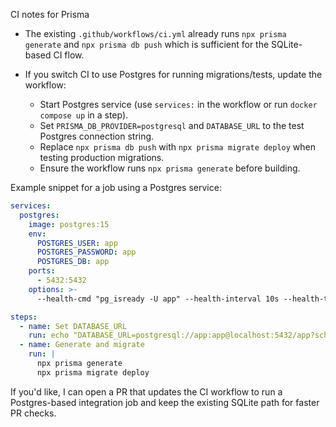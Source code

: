 CI notes for Prisma

- The existing `.github/workflows/ci.yml` already runs `npx prisma generate` and `npx prisma db push` which is sufficient for the SQLite-based CI flow.

- If you switch CI to use Postgres for running migrations/tests, update the workflow:
  - Start Postgres service (use `services:` in the workflow or run `docker compose up` in a step).
  - Set `PRISMA_DB_PROVIDER=postgresql` and `DATABASE_URL` to the test Postgres connection string.
  - Replace `npx prisma db push` with `npx prisma migrate deploy` when testing production migrations.
  - Ensure the workflow runs `npx prisma generate` before building.

Example snippet for a job using a Postgres service:

```yaml
services:
  postgres:
    image: postgres:15
    env:
      POSTGRES_USER: app
      POSTGRES_PASSWORD: app
      POSTGRES_DB: app
    ports:
      - 5432:5432
    options: >-
      --health-cmd "pg_isready -U app" --health-interval 10s --health-timeout 5s --health-retries 5

steps:
  - name: Set DATABASE_URL
    run: echo "DATABASE_URL=postgresql://app:app@localhost:5432/app?schema=public" >> $GITHUB_ENV
  - name: Generate and migrate
    run: |
      npx prisma generate
      npx prisma migrate deploy
```

If you'd like, I can open a PR that updates the CI workflow to run a Postgres-based integration job and keep the existing SQLite path for faster PR checks.
